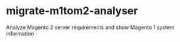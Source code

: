 # migrate-m1tom2-analyser
Analyze Magento 2 server requirements and show Magento 1 system information
